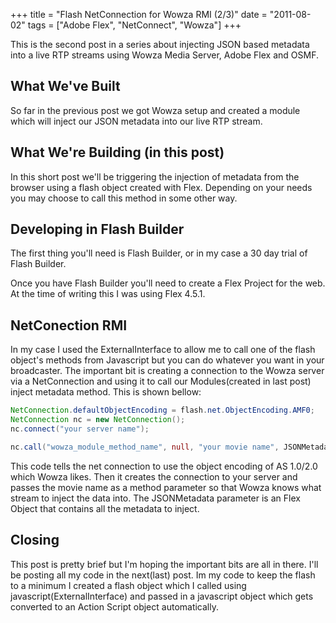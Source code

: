 +++
title = "Flash NetConnection for Wowza RMI (2/3)"
date = "2011-08-02"
tags = ["Adobe Flex", "NetConnect", "Wowza"]
+++

This is the second post in a series about injecting JSON based metadata into a live RTP streams using Wowza Media Server, Adobe Flex and OSMF.

## What We've Built
So far in the previous post we got Wowza setup and created a module which will inject our JSON metadata into our live RTP stream.

## What We're Building (in this post)
In this short post we'll be triggering the injection of metadata from the browser using a flash object created with Flex. Depending on your needs you may choose to call this method in some other way.

## Developing in Flash Builder
The first thing you'll need is Flash Builder, or in my case a 30 day trial of Flash Builder.

Once you have Flash Builder you'll need to create a Flex Project for the web. At the time of writing this I was using Flex 4.5.1.

## NetConection RMI
In my case I used the ExternalInterface to allow me to call one of the flash object's methods from Javascript but you can do whatever you want in your broadcaster. The important bit is creating a connection to the Wowza server via a NetConnection and using it to call our Modules(created in last post) inject metadata method. This is shown bellow\:

```actionscript
NetConnection.defaultObjectEncoding = flash.net.ObjectEncoding.AMF0;
NetConnection nc = new NetConnection();
nc.connect("your server name");

nc.call("wowza_module_method_name", null, "your movie name", JSONMetadata);
```

This code tells the net connection to use the object encoding of AS 1.0/2.0 which Wowza likes. Then it creates the connection to your server and passes the movie name as a method parameter so that Wowza knows what stream to inject the data into. The JSONMetadata parameter is an Flex Object that contains all the metadata to inject.

## Closing
This post is pretty brief but I'm hoping the important bits are all in there. I'll be posting all my code in the next(last) post. Im my code to keep the flash to a minimum I created a flash object which I called using javascript(ExternalInterface) and passed in a javascript object which gets converted to an Action Script object automatically.
